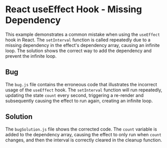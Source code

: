 # React useEffect Hook - Missing Dependency
This example demonstrates a common mistake when using the `useEffect` hook in React.  The `setInterval` function is called repeatedly due to a missing dependency in the effect's dependency array, causing an infinite loop.  The solution shows the correct way to add the dependency and prevent the infinite loop.

## Bug
The `bug.js` file contains the erroneous code that illustrates the incorrect usage of the `useEffect` hook. The `setInterval` function will run repeatedly, updating the state `count` every second, triggering a re-render and subsequently causing the effect to run again, creating an infinite loop. 

## Solution
The `bugSolution.js` file shows the corrected code. The `count` variable is added to the dependency array, causing the effect to only run when `count` changes, and then the interval is correctly cleared in the cleanup function.
